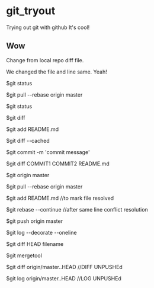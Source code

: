 # git_tryout
Trying out git with github
It's cool!

## Wow
Change from local repo diff file.

We changed the file and line same. Yeah!

$git status

$git pull --rebase origin master

$git status

$git diff

$git add README.md

$git diff --cached

$git commit -m 'commit message'

$git diff COMMIT1 COMMIT2 README.md

$git origin master

$git pull --rebase origin master

$git add README.md //to mark file resolved

$git rebase --continue  //after same line conflict resolution

$git push origin master

$git log --decorate --oneline

$git diff HEAD filename

$git mergetool

$git diff origin/master..HEAD //DIFF UNPUSHEd

$git log origin/master..HEAD //LOG UNPUSHEd
